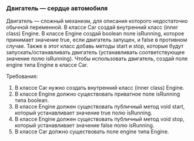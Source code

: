 
### Двигатель — сердце автомобиля

Двигатель &mdash; сложный механизм, для описания которого недостаточно обычной переменной.
В классе Car создай внутренний класс (inner class) Engine. В классе Engine создай boolean поле isRunning, которое
принимает значение true, если двигатель запущен, и false в противном случае. Также в этот класс добавь методы
start и stop, которые будут запускать/останавливать двигатель (устанавливать соответствующее значение полю isRunning).
Чтобы использовать двигатель, создай поле engine типа Engine в классе Car.


Требования:
1.	В классе Car нужно создать внутренний класс (inner class) Engine.
2.	В классе Engine должно существовать приватное поле isRunning типа boolean.
3.	В классе Engine должен существовать публичный метод void start, который устанавливает значение true полю isRunning.
4.	В классе Engine должен существовать публичный метод void stop, который устанавливает значение false полю isRunning.
5.	В классе Car должно существовать поле engine типа Engine.


